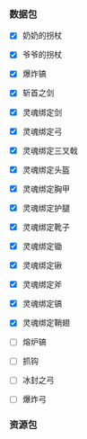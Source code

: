 ### 数据包

- [x] 奶奶的拐杖  
- [x] 爷爷的拐杖  
- [x] 爆炸镐  
- [x] 斩首之剑  
- [x] 灵魂绑定剑
- [x] 灵魂绑定弓
- [x] 灵魂绑定三叉戟
- [x] 灵魂绑定头盔
- [x] 灵魂绑定胸甲
- [x] 灵魂绑定护腿
- [x] 灵魂绑定靴子
- [x] 灵魂绑定锄
- [x] 灵魂绑定锹
- [x] 灵魂绑定斧
- [x] 灵魂绑定镐
- [x] 灵魂绑定鞘翅
- [ ] 熔炉镐
- [ ] 抓钩  
- [ ] 冰封之弓
- [ ] 爆炸弓



### 资源包